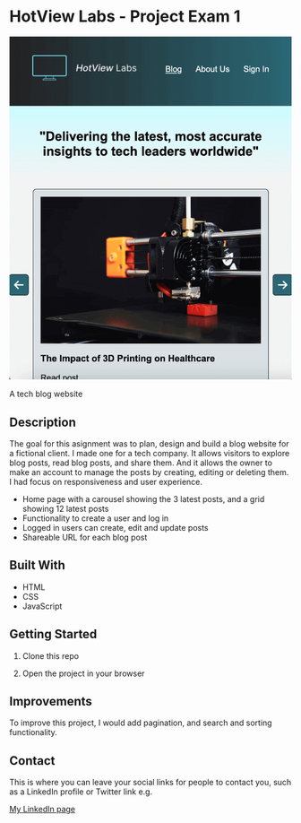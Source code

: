 # HotView Labs - Project Exam 1

![image](/images/Screenshot%202024-12-15%20at%2000.15.40.png)

A tech blog website

## Description

The goal for this asignment was to plan, design and build a blog website for a fictional client. I made one for a tech company. It allows visitors to explore blog posts, read blog posts, and share them. And it allows the owner to make an account to manage the posts by creating, editing or deleting them. I had focus on responsiveness and user experience.

- Home page with a carousel showing the 3 latest posts, and a grid showing 12 latest posts
- Functionality to create a user and log in
- Logged in users can create, edit and update posts
- Shareable URL for each blog post

## Built With

- HTML
- CSS
- JavaScript

## Getting Started

1. Clone this repo

2. Open the project in your browser

## Improvements

To improve this project, I would add pagination, and search and sorting functionality.

## Contact

This is where you can leave your social links for people to contact you, such as a LinkedIn profile or Twitter link e.g.

[My LinkedIn page](https://www.linkedin.com/in/stine-knutsen-8b9557209/)
